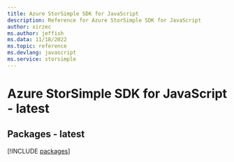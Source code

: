 ```yaml
---
title: Azure StorSimple SDK for JavaScript
description: Reference for Azure StorSimple SDK for JavaScript
author: xirzec
ms.author: jeffish
ms.data: 11/18/2022
ms.topic: reference
ms.devlang: javascript
ms.service: storsimple
---
```

# Azure StorSimple SDK for JavaScript - latest
## Packages - latest
[!INCLUDE [packages](storsimple-index.md)]